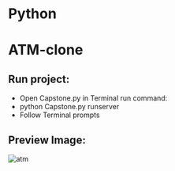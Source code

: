 # Python

# ATM-clone

## Run project:

* Open Capstone.py in Terminal run command:
* python Capstone.py runserver
* Follow Terminal prompts

## Preview Image:

![atm](https://user-images.githubusercontent.com/28485791/61399931-7835d000-a8cf-11e9-8ceb-68edecaa3271.jpg)
